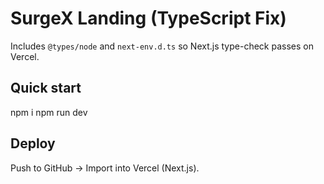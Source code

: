 # SurgeX Landing (TypeScript Fix)

Includes `@types/node` and `next-env.d.ts` so Next.js type-check passes on Vercel.

## Quick start
npm i
npm run dev

## Deploy
Push to GitHub → Import into Vercel (Next.js).
